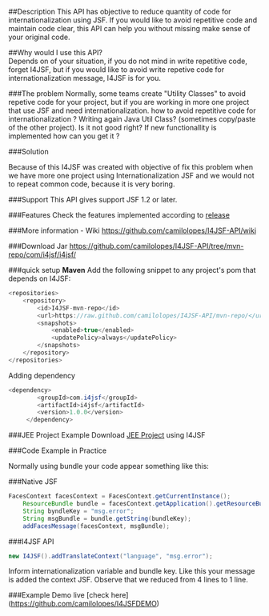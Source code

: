 ##Description
This API has objective to reduce quantity of code for internationalization using JSF. If you would like to avoid repetitive code and maintain code clear, this API can help you without missing make sense of your original code. 

##Why would I use this API? <br/>
Depends on of your situation, if you do not mind in write repetitive code, forget I4JSF, but if you would like to avoid write repetive code for internationalization message, I4JSF is for you.

###The problem
Normally, some teams create "Utility Classes" to avoid repetive code for your project, but if you are working in more one project that use JSF and need internationalization. how to avoid repetitive code for internationalization ? Writing again Java Util Class? (sometimes copy/paste of the other project). Is it not good right? If new functionallity is implemented how can you get it ? 

###Solution

Because of this I4JSF was created with objective of fix this problem when we have more one project using Internationalization JSF and we would not to repeat common code, because it is very boring. 

###Support 
This API gives support JSF 1.2 or later. 

###Features
Check the features implemented according to [release](https://github.com/camilolopes/I4JSF-API.wiki.git)

###More information - Wiki
https://github.com/camilolopes/I4JSF-API/wiki

###Download Jar
https://github.com/camilolopes/I4JSF-API/tree/mvn-repo/com/i4jsf/i4jsf/

###quick setup 
 **Maven**
Add the following snippet to any project's pom that depends on I4JSF:
```java
<repositories>
    <repository>
        <id>I4JSF-mvn-repo</id>
        <url>https://raw.github.com/camilolopes/I4JSF-API/mvn-repo/</url>
        <snapshots>
            <enabled>true</enabled>
            <updatePolicy>always</updatePolicy>
        </snapshots>
    </repository>
</repositories>
```
Adding dependency
```java
<dependency>
     	<groupId>com.i4jsf</groupId>
     	<artifactId>i4jsf</artifactId>
     	<version>1.0.0</version>
     </dependency>
```

###JEE Project Example 
Download [JEE Project](https://github.com/camilolopes/I4JSFDEMO) using I4JSF 

###Code Example in Practice 

Normally using bundle your code appear something like this: 

###Native JSF
```java
FacesContext facesContext = FacesContext.getCurrentInstance();
	ResourceBundle bundle = facesContext.getApplication().getResourceBundle(facesContext, "language");
	String byndleKey = "msg.error";
	String msgBundle = bundle.getString(bundleKey);
	addFacesMessage(facesContext, msgBundle);
```	
###I4JSF API
```java
new I4JSF().addTranslateContext("language", "msg.error");
```

Inform internationalization variable  and bundle key. Like this your message is added the context JSF. 
Observe that we reduced from 4 lines to 1 line. 

###Example Demo live 
[check here] (https://github.com/camilolopes/I4JSFDEMO) 


